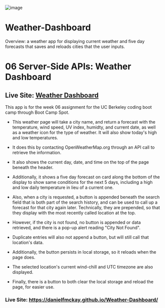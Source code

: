 ![image](https://user-images.githubusercontent.com/123746582/229748354-0be90761-19d2-4b82-ae55-a7dc8d4d96b8.png)

# Weather-Dashboard

Overview: a weather app for displaying current weather and five day forecasts that saves and reloads cities that the user inputs.

# 06 Server-Side APIs: Weather Dashboard

## Live Site: [Weather Dashboard](https://danielfmckay.github.io/Weather-Dashboard/) 

This app is for the week 06 assignment for the UC Berkeley coding boot camp through Boot Camp Spot.

* This weather page will take a city name, and return a forecast with the temperature, wind speed, UV index, humidty, and current date, as well as a weather icon for the type of weather. It will also show today's high and low temperatures.

* It does this by contacting OpenWeatherMap.org through an API call to retrieve the information.

* It also shows the current day, date, and time on the top of the page beneath the header.

* Additionally, it shows a five day forecast on card along the bottom of the display to show same conditions for the next 5 days, including a high and low daily temperature in lieu of a current one.

* Also, when a city is requested, a button is appended beneath the search field that is both part of the search history, and can be used to call up a forecast for that city again later. Technically, they are prepended, so that they display with the most recently called location at the top.

* However, if the city is not found, no button is appended or data retrieved, and there is a pop-up alert reading "City Not Found".

* Duplicate entries will also not append a button, but will still call that location's data.

* Additionally, the button persists in local storage, so it reloads when the page does.

* The selected location's current wind-chill and UTC timezone are also displayed.

* Finally, there is a button to both clear the local storage and reload the page, for easier use.

### Live Site: https://danielfmckay.github.io/Weather-Dashboard/
